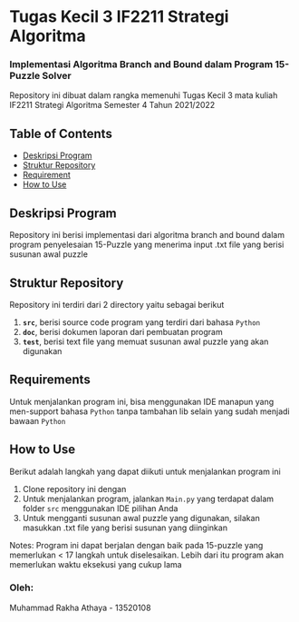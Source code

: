 # Tugas Kecil 3 IF2211 Strategi Algoritma
### Implementasi Algoritma Branch and Bound dalam Program 15-Puzzle Solver

Repository ini dibuat dalam rangka memenuhi Tugas Kecil 3 mata kuliah IF2211 Strategi Algoritma Semester 4 Tahun 2021/2022

## Table of Contents

- [Deskripsi Program](#deskripsi-program)
- [Struktur Repository](#struktur-repository)
- [Requirement](#requirements)
- [How to Use](#how-to-use)

## Deskripsi Program

Repository ini berisi implementasi dari algoritma branch and bound dalam program penyelesaian 15-Puzzle yang menerima input .txt file yang berisi susunan awal puzzle

## Struktur Repository  

Repository ini terdiri dari 2 directory yaitu sebagai berikut

1. **`src`**, berisi source code program yang terdiri dari bahasa `Python` 
2. **`doc`**, berisi dokumen laporan dari pembuatan program
3. **`test`**, berisi text file yang memuat susunan awal puzzle yang akan digunakan

## Requirements

Untuk menjalankan program ini, bisa menggunakan IDE manapun yang men-support bahasa `Python` tanpa tambahan lib selain yang sudah menjadi bawaan `Python`

## How to Use

Berikut adalah langkah yang dapat diikuti untuk menjalankan program ini

1. Clone repository ini dengan 
2. Untuk menjalankan program, jalankan `Main.py` yang terdapat dalam folder `src` menggunakan IDE pilihan Anda
3. Untuk mengganti susunan awal puzzle yang digunakan, silakan masukkan .txt file yang berisi susunan yang diinginkan

Notes:
Program ini dapat berjalan dengan baik pada 15-puzzle yang memerlukan < 17 langkah untuk diselesaikan. Lebih dari itu program akan memerlukan waktu eksekusi yang cukup lama

### Oleh:
Muhammad Rakha Athaya - 13520108
